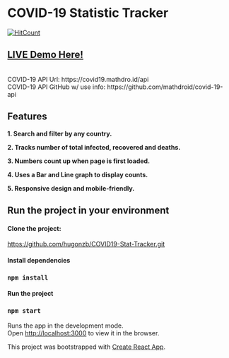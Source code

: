 # COVID-19 Statistic Tracker 

[![HitCount](http://hits.dwyl.com/hugonzb/COVID19-Stat-Tracker.svg)](http://hits.dwyl.com/hugonzb/COVID19-Stat-Tracker)
<br>
## [LIVE Demo Here!](https://hugonzb.github.io/COVID19-Stat-Tracker/)
<br>
COVID-19 API Url: https://covid19.mathdro.id/api
<br>
COVID-19 API GitHub w/ use info: https://github.com/mathdroid/covid-19-api
<br>

## Features
**1. Search and filter by any country.**

**2. Tracks number of total infected, recovered and deaths.**

**3. Numbers count up when page is first loaded.**

**4. Uses a Bar and Line graph to display counts.**

**5. Responsive design and mobile-friendly.**
<br>

## Run the project in your environment

#### Clone the project: 
https://github.com/hugonzb/COVID19-Stat-Tracker.git

#### Install dependencies
### `npm install`

#### Run the project
### `npm start`

Runs the app in the development mode.<br />
Open [http://localhost:3000](http://localhost:3000) to view it in the browser.

This project was bootstrapped with [Create React App](https://github.com/facebook/create-react-app).
